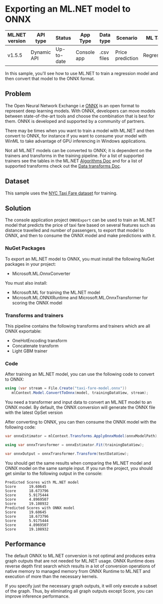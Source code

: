 ﻿# Exporting an ML.NET model to ONNX

| ML.NET version | API type          | Status                        | App Type    | Data type | Scenario            | ML Task                   | Algorithms                  |
|----------------|-------------------|-------------------------------|-------------|-----------|---------------------|---------------------------|-----------------------------|
| v1.5.5           | Dynamic API | Up-to-date | Console app | .csv files | Price prediction | Regression  | Light GBM regression |

In this sample, you'll see how to use ML.NET to train a regression model and then convert that model to the ONNX format.

## Problem

The Open Neural Network Exchange i.e [ONNX](http://onnx.ai/) is an open format to represent deep learning models. With ONNX, developers can move models between state-of-the-art tools and choose the combination that is best for them. ONNX is developed and supported by a community of partners.

There may be times when you want to train a model with ML.NET and then convert to ONNX, for instance if you want to consume your model with WinML to take advantage of GPU inferencing in Windows applications.

Not all ML.NET models can be converted to ONNX; it is dependent on the trainers and transforms in the training pipeline. For a list of supported trainers see the tables in the ML.NET [Algorithms Doc](https://docs.microsoft.com/dotnet/machine-learning/how-to-choose-an-ml-net-algorithm) and for a list of supported transforms check out the [Data transforms Doc](https://docs.microsoft.com/dotnet/machine-learning/resources/transforms).

## Dataset

This sample uses the [NYC Taxi Fare dataset](https://github.com/dotnet/machinelearning-samples/blob/main/datasets/README.md#nyc-taxi-fare) for training.

## Solution

The console application project `ONNXExport` can be used to train an ML.NET model that predicts the price of taxi fare based on several features such as distance travelled and number of passengers, to export that model to ONNX, and then to consume the ONNX model and make predictions with it.

### NuGet Packages

To export an ML.NET model to ONNX, you must install the following NuGet packages in your project:

- Microsoft.ML.OnnxConverter

You must also install:

- Microsoft.ML for training the ML.NET model
- Microsoft.ML.ONNXRuntime and Microsoft.ML.OnnxTransformer for scoring the ONNX model

### Transforms and trainers

This pipeline contains the following transforms and trainers which are all ONNX exportable:

- OneHotEncoding transform
- Concatenate transform
- Light GBM trainer

### Code

After training an ML.NET model, you can use the following code to convert to ONNX:

```csharp
using (var stream = File.Create("taxi-fare-model.onnx"))
   mlContext.Model.ConvertToOnnx(model, trainingDataView, stream);
```

You need a transformer and input data to convert an ML.NET model to an ONNX model. By default, the ONNX conversion will generate the ONNX file with the latest OpSet version

After converting to ONNX, you can then consume the ONNX model with the following code:

```csharp
var onnxEstimator = mlContext.Transforms.ApplyOnnxModel(onnxModelPath);

using var onnxTransformer = onnxEstimator.Fit(trainingDataView);

var onnxOutput = onnxTransformer.Transform(testDataView);
```

You should get the same results when comparing the ML.NET model and ONNX model on the same sample input. If you run the project, you should get similar to the following output in the console:

```console
Predicted Scores with ML.NET model
Score      19.60645
Score      18.673796
Score      5.9175444
Score      4.8969507
Score      19.108932
Predicted Scores with ONNX model
Score      19.60645
Score      18.673796
Score      5.9175444
Score      4.8969507
Score      19.108932
```

## Performance

The default ONNX to ML.NET conversion is not optimal and produces extra graph outputs that are not needed for ML.NET usage. ONNX Runtime does reverse depth first search which results in a lot of conversion operations of native memory to managed memory from ONNX Runtime to ML.NET and execution of more than the necessary kernels. 

If you specify just the necessary graph outputs, it will only execute a subset of the graph. Thus, by eliminating all graph outputs except Score, you can improve inference performance.
